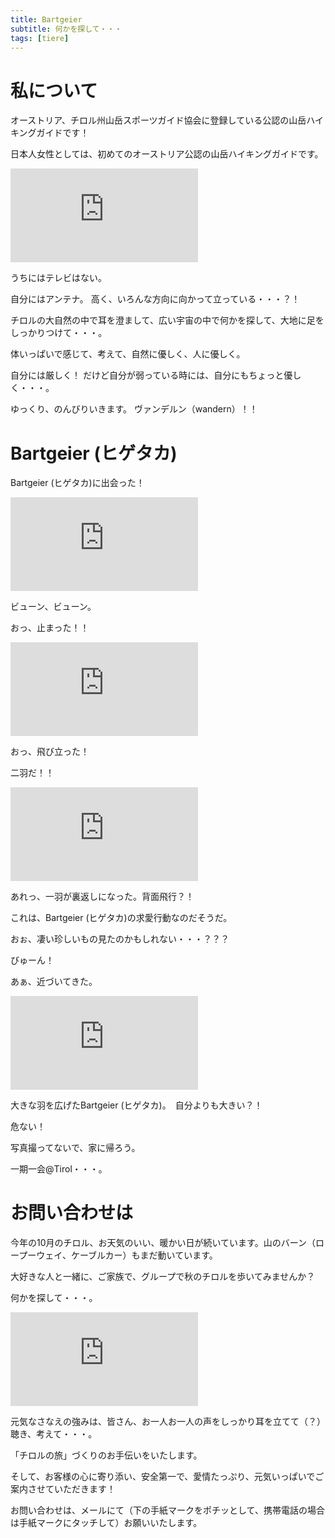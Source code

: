 ```yaml
---
title: Bartgeier
subtitle: 何かを探して・・・
tags: [tiere]
---
```



# 私について

オーストリア、チロル州山岳スポーツガイド協会に登録している公認の山岳ハイキングガイドです！

日本人女性としては、初めてのオーストリア公認の山岳ハイキングガイドです。

![20251014vernagthütteich](https://piwigo.schickl.de/i.php?/upload/2025/10/17/20251017065516-8117fa42-me.jpg)

うちにはテレビはない。

自分にはアンテナ。
高く、いろんな方向に向かって立っている・・・？！

チロルの大自然の中で耳を澄まして、広い宇宙の中で何かを探して、大地に足をしっかりつけて・・・。

体いっぱいで感じて、考えて、自然に優しく、人に優しく。

自分には厳しく！
だけど自分が弱っている時には、自分にもちょっと優しく・・・。

ゆっくり、のんびりいきます。
ヴァンデルン（wandern）！！


# Bartgeier (ヒゲタカ)

Bartgeier (ヒゲタカ)に出会った！

![20251014bartgeier1](https://piwigo.schickl.de/i.php?/upload/2025/10/17/20251017065552-94be5e66-me.jpg)

ビューン、ビューン。

おっ、止まった！！

![20251014bartgeier2](https://piwigo.schickl.de/i.php?/upload/2025/10/17/20251017065624-410dab9f-me.jpg)

おっ、飛び立った！

二羽だ！！

![20251014Bardgeier3](https://piwigo.schickl.de/i.php?/upload/2025/10/15/20251015115623-cd4332f1-me.jpg)

あれっ、一羽が裏返しになった。背面飛行？！

これは、Bartgeier (ヒゲタカ)の求愛行動なのだそうだ。

おぉ、凄い珍しいもの見たのかもしれない・・・？？？

びゅーん！

あぁ、近づいてきた。

![20251014Bardgeier4](https://piwigo.schickl.de/i.php?/upload/2025/10/17/20251017065656-456da171-me.jpg)

大きな羽を広げたBartgeier (ヒゲタカ)。　自分よりも大きい？！

危ない！

写真撮ってないで、家に帰ろう。

一期一会@Tirol・・・。


# お問い合わせは

今年の10月のチロル、お天気のいい、暖かい日が続いています。山のバーン（ロープーウェイ、ケーブルカー）もまだ動いています。

大好きな人と一緒に、ご家族で、グループで秋のチロルを歩いてみませんか？　

何かを探して・・・。

![20251014vernagthüttemoon](https://piwigo.schickl.de/i.php?/upload/2025/10/17/20251017065444-29ce1f9d-me.jpg)

元気なさなえの強みは、皆さん、お一人お一人の声をしっかり耳を立てて（？）聴き、考えて・・・。

「チロルの旅」づくりのお手伝いをいたします。

そして、お客様の心に寄り添い、安全第一で、愛情たっぷり、元気いっぱいでご案内させていただきます！

お問い合わせは、メールにて（下の手紙マークをポチッとして、携帯電話の場合は手紙マークにタッチして）お願いいたします。
